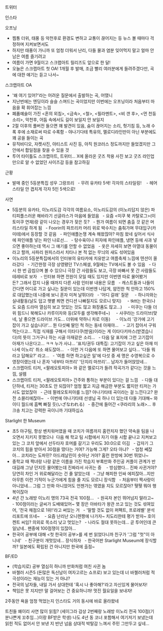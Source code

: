 


트위터



인스타

오프닝
- 찜통 더위, 태풍 등 악천후로 환경도 변하고 교통이 끊어지는 등 뉴스 볼 때마다 걱정하며 지켜보면서도 
- 하지만 태풍이 가니까 또 엄청 더워서 난리, 다들 물과 염분 잊어먹지 말고 얼마 안 남은 여름 즐기려고
- 여름이 가면 9월이고 스크랩아트 릴리즈도 앞으로 한 달!
- 오늘은 스크랩아트 첫 OA! 1개월 후 발매, 조금 빨리 여러분에게 들려주겠다만, 곡에 대한 얘기는 듣고 나서~

스크랩아트 OA
- '왜 여기 있어?'라는 어려운 질문에서 출발하는 곡, 어땠니
- 지난번에는 엔딩이라 슬슬 스며드는 곡이었지만 이번에는 오프닝이라 처음부터 마음을 확 휘어잡는 느낌
- 폐품예술이 가진 <혼의 외침>, <금속>, <철>, <필라멘트>, <비 갠 후>, <먼 천둥소리>, 악천후, 어둠 속에서도 길이 보일지 안 보일지
- 2절 이후의 풀버전 들으면 꽤 발견이 있음, 숨이 끊어지는 소리, 헛기침 등, 노래 수록 후에 소재로써 따로 수록함
- 야나기다테 특유의, 멜로디라인만이 아닌 부분에도 꽤 공을 들이는 곡
- 뮤직비디오, 자켓사진, 아티스트 사진 등, 아직 원코러스 정도까지만 들었겠지만 그 안에서 합일점을 찾을 수 있을 것
- 투어 타이틀도 스크랩아트, 트위터... X에 올라온 굿즈 착용 사진 보고 굿즈 라인업만으로 알 수 없었던 사이즈감 등을 참고하길

근황
- 발매 중인 5등분특집 성우 그랑프리
  - 무려 유카타 5색! 각자의 스타일링! 
  - 헤어스타일 안 겹치게 각자 5인 5색으로!

사연
- 5등분의 유카타, 이노리도감 각각의 여름요소, 이노리도감의 (이노리답지 않은) 파티피플스러운 해바라기 선글라스가 마음에 들었음
  - 요즘 <미쿠 북 카탈로그>(이토미쿠 연재)랑 같이 나오는 경우가 잦은 듯?
  - 뭔가 여름이 되면 춤출 것 같은 머리스타일 하게 됨
  - Foorin의 파프리카 머리 위로 박수치는 춤춰가며 무대입구(카미테)에서 등장할 것 같음
  - 파인애플논쟁 계속 해왔잖아? 마침 왔네 싶어서 식사에 파인애플 넣는 파인 나로선...
  - 탕수육이나 피자에 파인애플, 냉면 등에 사과 넣으면 좋아하는데 역시 그 얘기를 안할 수 없었음
  - 옷은 자세히 보면 아열대 동물이라고 할까, 사파리 원피스라서 치타나 본 적 없는 무늬의 새도 섞여있음
- 이노리의 5등분특집에서의 인터뷰의 유타카에 치유받고 여름축제 느낌에 텐션이 올라갔다
  - 기간한정 극장 상영됐던 TV스페셜, 9월에는 TV에서도 볼 수 있음
  - 다시 한 번 곱씹으며 볼 수 있으니 극장 간 사람들도 보고, 극장 바빠서 못 간 사람들도 테레비로 보자
  - 인터뷰 하면 전원이 모일 때도 있지만 이번엔 따로 물어봤거든? 그래서 잡지 나올 때까지 다른 사람 인터뷰 내용은 모름
  - 캐스트들과 나들이 간다면 어디로 가고 싶냐는 질문이 있는데 이번엔 나답게, 얌전한 척 안하고 150%로 대답했는데 나중에 보니 혼자 미쳐 날뛰더라
  - '어디 갈래' 질문
    - 하나자와는 실내활동(날도 덥고 햇볕 쬐면 컨디션 나빠질지도 모르니 맞지)
    - tktt는 한국(나도 요즘 드라마 열심히 보고 맛있는 것도 많고 화장품도 많고...)
    - 미쿠는 다들 더위 힘드니 북해도나 카루이자와 등(모두를 생각해주네~)
    - 사쿠라는 드라이브(맞네, 날 좋으면 드라이브 가도... 더위에 약하니 차로 이동)
    - 이노리 '강가에 고기잡이 가고 싶습니다!'... 뭔 다섯째 딸인 척 하는 동네 아재야... 
  - 고기 잡아서 구워먹는다고... 직접 식재를 구해서 이타다쿠(받음)이라는 게 이타다키마스(받겠습니다)의 뜻이 그거구나 하는 시골 아재같은 소리...
  - 다음 달 표지에 그런 고기잡이 아재가 나온다고... ㅋㅋ 누가 사냐... '표지/권두 대특집: 고기잡이 가고 싶은 아재 미나세 이노리' 취소 쇄도잖아...
  - 이런 거 다음에 또 하면 물어보고 싶다... '다들 뭐라고 답해요?' 라고...
  - '여름 하면 하고싶은 일'에 다섯 중 세 명은 수영복으로 수영장이랬는데 나 혼자 '네부타 마쯔리' '단지리 마쯔리'... 남자가 들어앉았네...
- 스크랩아트 티저, <팔레오토피아> 와 같은 멜로디가 들려 작곡가가 같다는 것을 느낌, 설렘
- 스크랩아트 티저, <팔레오토피아> 간주와 통하는 부분이 있다는 걸 느낌
  - 다들 대단하네, 티저는 30초도 안 되잖아? 엄청 짧고 지금 해금한 부분도 짧지만 티저는 가사도 없었잖아
  - 근데 팔레오토피아를 느낌? 야나기타테 곡이라는 걸 느낀다고? 완전 소믈리에잖아~
  - 이번에 야나기타테 선생님 곡 하나 더 있는데 다들 기대해~ 와이디 월드에 흠뻑 빠질 듯(いざなわれる)
  - 중간에 들어간 <쿠라리의 노래>... 후크송 치고는 강력한 곡이니까 기대하십쇼

Starlight 한 Museum
- 초5 야구팀, 항상 벤치워머였을 때 코치가 여름까지 홈런치자 했던 약속을 팀을 나오면서 지키지 못했으나 
다음 해 학교 팀 시합에서 자기 아들 시합 끝나고 지켜보고 있는 그 코치 앞에서 선두타자 호머를 갈기고 우리도 30:0으로 이김
  - 갑자기 그 코치의 힘을 받아서 30점을 땄다는 거여? 가능해 그게? 오타 아냐?
  - 엄청 쎄잖아... 코치라는 도파민? 아드레날린이 솟아난 거야? 홈런 한방에 30번 뛰었나~
- 중학교 때 짝녀랑 나랑 같은 이름을 가진 학습지 부록만화 주인공 커플이 관계가 반대길래 그냥 던지듯 물어봤는데 진짜라서 사귀는 중 
  - 방심했다... 진짜 사귄거야? 당연히 차인 거 위로해달라는 건 줄 알았는데
  - 그냥 해피한 인싸 에피잖아...지만 아무튼 이런 기적이 누군가에게 힘을 줄 지도 모르니 장식함
  - 처음부터 짝사랑이 아니었네... 그럼 그 만화 아니었어도 언젠가는 엮였을 지도 모르잖아? 퉷퉷 뭐야 행복이잖아
- 4년 간 노래방 이노리 명의 73곡 전곡 100점...
  - 원곡자 본인 뛰어넘지 말라고~
  - 100점이라는 글씨가 도배돼있어~ 몇 장은 아바타가 왕관 쓰고 있는 것도 섞여있어, '전국 채점으로 1위!'라고 써있는 거
  - '말할 것도 없이 퍼펙트, 프로레벨' 분석 리포트에 뜨네~ 
  - 요즘 난리난 오니렌짱에 나가자~ 치도리한테 평가 받자~ 호이 켄트 씨임? 의외로 목소리 낮고 멋있는?
  - 나라도 절대 못하는데... 곧 투어인데 큰일났네.. 팬중에 100점쟁이 있잖아...
- 한국어 공부에 대해 <첫 한국어 공부>를 세 번 읽었다니까 친구가 '그럼 "첫"이 아니네'
  - 친구분이 개멋있네... 장식하자
  - 한국어판 Starlight Museum에 장식할까? 일본에도 확립된 건 아니지만 한국에 출점~

BF/ED
- (학습지로) 공부 열심히 하니까 만화처럼 여친 사귄 놈
- 바첼러 시즌5 (돈많은 독신남이 여자고르는 쇼프로) 보고 있는데 너 바첼러처럼 적극성이라는 재능이 있는 거 아냐?
- 전국의 남자들, 내일 가서 상대한테 '혹시 나 좋아해?'라고 자신있게 물어보자!
- 책임은 못 지지만! 말 걸어보는 건 중요하니까! 멋진 월요일을 보내자!

2주동안 욕을 엄청 먹었는지 인스타도 거의 동시에 바로 올라왔네

트친들 왜이리 사연 많이 읽힘? (세이그라 감상 2번째랑 노래방 이노리 전곡 100점(기분나쁜게 꼬추임...)이랑 BF받은 학생)
나도 4년 동 코너 포함해서 여기저기 보냈는데 읽힌 적도 없어서 안 보낸 지 반년 넘음
상대적 박탈감 느껴서 주민 그만두고 싶네...
